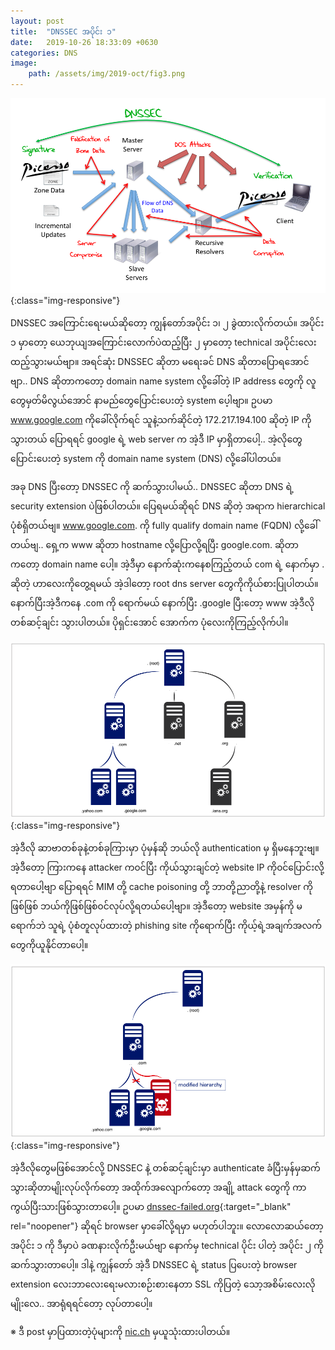 ```yaml
---
layout: post
title:  "DNSSEC အပိုင်း ၁"
date:   2019-10-26 18:33:09 +0630
categories: DNS
image:
    path: /assets/img/2019-oct/fig3.png
---
```


![dnssec part 1](/assets/img/2019-oct/fig3.png){:class="img-responsive"}

DNSSEC အကြောင်းရေးမယ်ဆိုတော့ ကျွန်တော်အပိုင်း ၁၊ ၂ ခွဲထားလိုက်တယ်။ အပိုင်း ၁ မှာတော့ ယေဘုယျအကြောင်းလောက်ပဲထည့်ပြီး ၂ မှာတော့ technical အပိုင်းလေးထည့်သွားမယ်ဗျာ။ အရင်ဆုံး DNSSEC ဆိုတာ မရေးခင် DNS ဆိုတာပြောရအောင်ဗျာ.. DNS ဆိုတာကတော့ domain name system လို့ခေါ်တဲ့ IP address တွေကို လူတွေမှတ်မိလွယ်အောင် နာမည်တွေပြောင်းပေးတဲ့ system ပေ့ါဗျာ။ ဥပမာ www.google.com ကိုခေါ်လိုက်ရင် သူနဲ့သက်ဆိုင်တဲ့ 172.217.194.100 ဆိုတဲ့ IP ကိုသွားတယ် ပြောရရင် google ရဲ့ web server က အဲ့ဒီ IP မှာရှိတာပေါ့.. အဲ့လိုတွေပြောင်းပေးတဲ့ system ကို domain name system (DNS) လို့ခေါ်ပါတယ်။

အခု DNS ပြီးတော့ DNSSEC ကို ဆက်သွားပါမယ်.. DNSSEC ဆိုတာ DNS ရဲ့ security extension ပဲဖြစ်ပါတယ်။ ပြေရမယ်ဆိုရင် DNS ဆိုတဲ့ အရာက hierarchical ပုံစံရှိတယ်ဗျ။ www.google.com. ကို fully qualify domain name (FQDN) လို့ခေါ်တယ်ဗျ.. ရှေ့က www ဆိုတာ hostname လို့ပြောလို့ရပြီး google.com. ဆိုတာကတော့ domain name ပေါ့။​ အဲ့ဒီမှာ နောက်ဆုံးကနေစကြည့်တယ် com ရဲ့ နောက်မှာ . ဆိုတဲ့ ဟာလေးကိုတွေ့ရမယ် အဲ့ဒါတော့ root dns server တွေကိုကိုယ်စားပြုပါတယ်။​ နောက်ပြီးအဲ့ဒီကနေ .com ကို ရောက်မယ် နောက်ပြီး .google ပြီးတော့ www အဲ့ဒီလိုတစ်ဆင့်ချင်း သွားပါတယ်။ ပိုရှင်းအောင် အောက်က ပုံလေးကိုကြည့်လိုက်ပါ။

![dnssec_hierachy](/assets/img/2019-oct/dnssec_hierachy.png){:class="img-responsive"}

အဲ့ဒီလို ဆာဗာတစ်ခုနဲ့တစ်ခုကြားမှာ ပုံမှန်ဆို ဘယ်လို authentication မှ ရှိမနေဘူးဗျ။ အဲ့ဒီတော့ ကြားကနေ attacker က၀င်ပြီး ကိုယ်သွားချင်တဲ့ website IP ကို၀င်ပြောင်းလို့ရတာပေါ့ဗျာ ပြောရရင် MIM တို့ cache poisoning တို့ ဘာတို့ညာတို့နဲ့ resolver ကိုဖြစ်ဖြစ် ဘယ်ကိုဖြစ်ဖြစ်၀င်လုပ်လို့ရတယ်ပေါ့ဗျာ။ အဲ့ဒီတော့ website အမှန်ကို မရောက်ဘဲ သူရဲ့ ပုံစံတူလုပ်ထားတဲ့ phishing site ကိုရောက်ပြီး ကိုယ့်ရဲ့အချက်အလက်တွေကိုယူနိုင်တာပေါ့။

![dnssec_bad_hierachy_en](/assets/img/2019-oct/dnssec_bad_hierachy_en.png){:class="img-responsive"}

အဲ့ဒီလိုတွေမဖြစ်အောင်လို့ DNSSEC နဲ့ တစ်ဆင့်ချင်းမှာ authenticate ခံပြီးမှန်မှဆက်သွားဆိုတာမျိုးလုပ်လိုက်တော့ အထိုက်အလျောက်တော့ အချို့ attack တွေကို ကာကွယ်ပြီးသားဖြစ်သွားတာပေါ့။​ ဥပမာ [dnssec-failed.org][dnssec-failed]{:target="_blank" rel="noopener"} ဆိုရင် browser မှာခေါ်လို့ရမှာ မဟုတ်ပါဘူး။ လောလောဆယ်တော့ အပိုင်း ၁ ကို ဒီမှာပဲ ခဏနားလိုက်ဦးမယ်ဗျာ နောက်မှ technical ပိုင်း ပါတဲ့ အပိုင်း ၂ ကိုဆက်သွားတာပေါ့။ ဒါနဲ့ ကျွန်တော် အဲ့ဒီ DNSSEC ရဲ့ status ပြပေးတဲ့ browser extension လေးဘာလေးရေးမလားစဉ်းစားနေတာ SSL ကိုပြတဲ့ သော့အစိမ်းလေးလိုမျိုးလေ.. အာရုံရရင်တော့ လုပ်တာပေါ့။

※ ဒီ post မှာပြထားတဲ့ပုံများကို [nic.ch][nic-ch] မှယူသုံးထားပါတယ်။

[nic-ch]: https://www.nic.ch/faqs/dnssec/details/
[dnssec-failed]: https://dnsviz.net/d/dnssec-failed.org/dnssec/